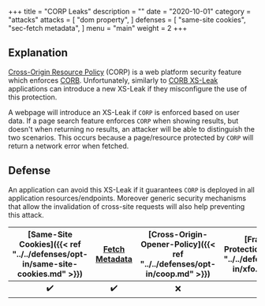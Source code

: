 +++
title = "CORP Leaks"
description = ""
date = "2020-10-01"
category = "attacks"
attacks = [
    "dom property",
]
defenses = [
    "same-site cookies",
    "sec-fetch metadata",
]
menu = "main"
weight = 2
+++

## Explanation

[Cross-Origin Resource Policy](https://TODO) (CORP) is a web platform security feature which enforces [CORB](https://TODO). Unfortunately, similarly to [CORB XS-Leak](https://TODO) applications can introduce a new XS-Leak if they misconfigure the use of this protection.

A webpage will introduce an XS-Leak if `CORP` is enforced based on user data. If a page search feature enforces `CORP` when showing results, but doesn't when returning no results, an attacker will be able to distinguish the two scenarios. This occurs because a page/resource protected by `CORP` will return a network error when fetched.

## Defense

An application can avoid this XS-Leak if it guarantees `CORP` is deployed in all application resources/endpoints. Moreover generic security mechanisms that allow the invalidation of cross-site requests will also help preventing this attack.

| [Same-Site Cookies]({{< ref "../../defenses/opt-in/same-site-cookies.md" >}})  | [Fetch Metadata](https://TODO)  | [Cross-Origin-Opener-Policy]({{< ref "../../defenses/opt-in/coop.md" >}})  |  [Framing Protections]({{< ref "../../defenses/opt-in/xfo.md" >}}) |
|:------------------:|:---------------:|:-----:|:--------------------:|
|         ✔️         |      ✔️         |  ❌   |          ❌         |
